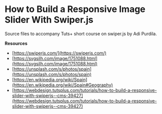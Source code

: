# How to Build a Responsive Image Slider With Swiper.js
Source files to accompany Tuts+ short course on swiper.js by Adi Purdila.

**Resources**

- [https://swiperjs.com/](https://swiperjs.com/)
- [https://svgsilh.com/image/1751088.html](https://svgsilh.com/image/1751088.html)
- [https://unsplash.com/s/photos/spain](https://unsplash.com/s/photos/spain)
- [https://en.wikipedia.org/wiki/Spain](https://en.wikipedia.org/wiki/Spain#Geography)
- [https://webdesign.tutsplus.com/tutorials/how-to-build-a-responsive-slider-with-swiperjs--cms-39427](https://webdesign.tutsplus.com/tutorials/how-to-build-a-responsive-slider-with-swiperjs--cms-39427)
